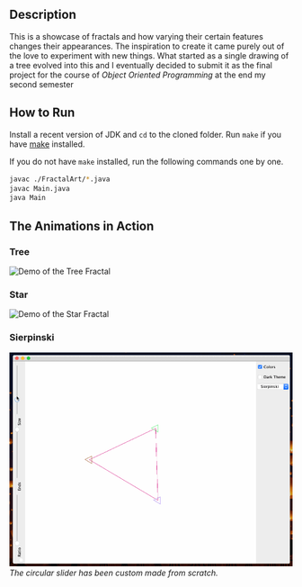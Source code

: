 ## Description
This is a showcase of fractals and how varying their certain features changes their appearances. The inspiration to create it came purely out of the love to experiment with new things. What started as a single drawing of a tree evolved into this and I eventually decided to submit it as the final project for the course of _Object Oriented Programming_ at the end my second semester

## How to Run
Install a recent version of JDK and `cd` to the cloned folder. Run `make` if you have [make](https://www.gnu.org/software/make/) installed.  

If you do not have `make` installed, run the following commands one by one.

```bash
javac ./FractalArt/*.java
javac Main.java
java Main
```

## The Animations in Action

### Tree 
![Demo of the Tree Fractal](demo_gifs/tree.gif)

### Star
![Demo of the Star Fractal](demo_gifs/star.gif)

### Sierpinski
![Demo of the Sierpinski Fractal](demo_gifs/sierpinski.gif)
_The circular slider has been custom made from scratch._
